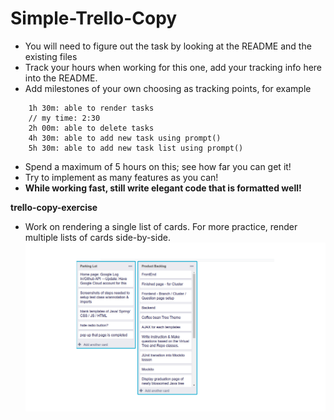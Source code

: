 # Simple-Trello-Copy

- You will need to figure out the task by looking at the README and the existing files
- Track your hours when working for this one, add your tracking info here into the README.
- Add milestones of your own choosing as tracking points, for example

```
    1h 30m: able to render tasks
    // my time: 2:30
    2h 00m: able to delete tasks
    4h 30m: able to add new task using prompt()
    5h 30m: able to add new task list using prompt()
```

- Spend a maximum of 5 hours on this; see how far you can get it!
- Try to implement as many features as you can!
- **While working fast, still write elegant code that is formatted well!**

**trello-copy-exercise**

- Work on rendering a single list of cards. For more practice, render multiple lists of cards side-by-side.
  <img src="./src/images/trello-copy.png" alt="trello card item" width="500" />
